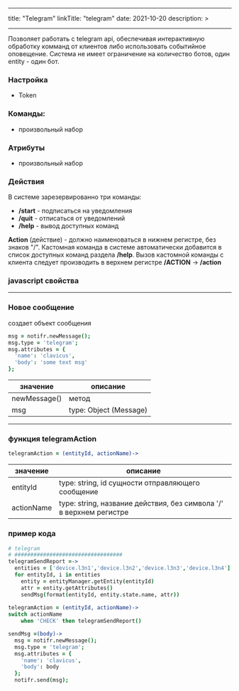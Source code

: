 
---
title: "Telegram"
linkTitle: "telegram"
date: 2021-10-20
description: >

---

Позволяет работать с telegram api, обеспечивая интерактивную обработку комманд от клиентов либо использовать
событийное оповещение. Система не имеет ограничение на количество ботов, один entity - один бот.

### Настройка
* Token

### Команды:
* произвольный набор

### Атрибуты
* произвольный набор

### Действия

В системе зарезервированно три команды:

* **/start** - подписаться на уведомления
* **/quit** - отписаться от уведомлений
* **/help** - вывод доступных команд

**Action** (действие) - должно наименоваться в нижнем регистре, без знаков "/". 
Кастомная команда в системе автоматически добавится в список доступных команд раздела **/help**.
Вызов кастомной команды с клиента следует производить в верхнем регистре **/ACTION** -> **/action**


### javascript свойства


----------------

### Новое сообщение

создает объект сообщения

```coffeescript
msg = notifr.newMessage();
msg.type = 'telegram';
msg.attributes = {
  'name': 'clavicus',
  'body': 'some text msg'
};

```
|  значение  | описание  |
|-------------|---------|
| newMessage() |    метод   |
| msg |   type: Object (Message)  |

----------------

### функция telegramAction

```coffeescript
telegramAction = (entityId, actionName)->
```
| значение   | описание               |
|-------------|-------------------|
| entityId    | type: string, id сущности отправляющего сообщение |
| actionName  | type: string, название действия, без символа '/' в верхнем регистре |


### пример кода

```coffeescript
# telegram
# ##################################
telegramSendReport =->
  entities = ['device.l3n1','device.l3n2','device.l3n3','device.l3n4']
  for entityId, i in entities
    entity = entityManager.getEntity(entityId)
    attr = entity.getAttributes()
    sendMsg(format(entityId, entity.state.name, attr))
  
telegramAction = (entityId, actionName)->
switch actionName
    when 'CHECK' then telegramSendReport()

sendMsg =(body)->
  msg = notifr.newMessage();
  msg.type = 'telegram';
  msg.attributes = {
    'name': 'clavicus',
    'body': body
  };
  notifr.send(msg);
```
